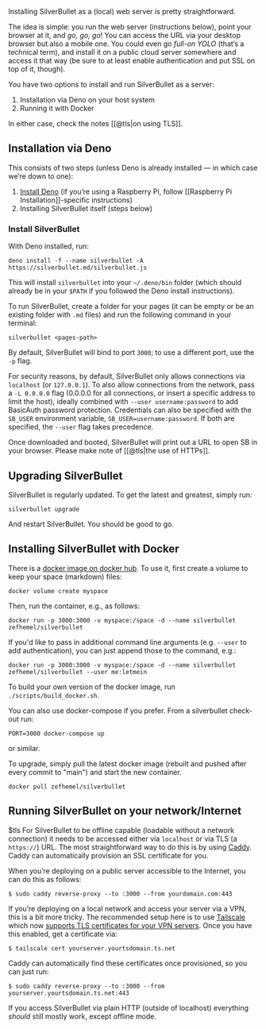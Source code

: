 Installing SilverBullet as a (local) web server is pretty straightforward.

The idea is simple: you run the web server (instructions below), point your browser at it, and _go, go, go_! You can access the URL via your desktop browser but also a mobile one. You could even go _full-on YOLO_ (that’s a technical term), and install it on a public cloud server somewhere and access it that way (be sure to at least enable authentication and put SSL on top of it, though).

You have two options to install and run SilverBullet as a server:

1. Installation via Deno on your host system
2. Running it with Docker

In either case, check the notes [[@tls|on using TLS]].

## Installation via Deno
This consists of two steps (unless Deno is already installed — in which case we’re down to one):

1. [Install Deno](https://deno.land/manual/getting_started/installation) (if you’re using a Raspberry Pi, follow [[Raspberry Pi Installation]]-specific instructions)
2. Installing SilverBullet itself (steps below)

### Install SilverBullet
With Deno installed, run:

```shell
deno install -f --name silverbullet -A https://silverbullet.md/silverbullet.js
```

This will install `silverbullet` into your `~/.deno/bin` folder (which should already be in your `$PATH` if you followed the Deno install instructions).

To run SilverBullet, create a folder for your pages (it can be empty or be an existing folder with `.md` files) and run the following command in your terminal:

```shell
silverbullet <pages-path>
```

By default, SilverBullet will bind to port `3000`; to use a different port, use the `-p` flag.

For security reasons, by default, SilverBullet only allows connections via `localhost` (or `127.0.0.1`). To also allow connections from the network, pass a `-L 0.0.0.0` flag (0.0.0.0 for all connections, or insert a specific address to limit the host), ideally combined with `--user username:password` to add BasicAuth password protection. Credentials can also be specified with the `SB_USER` environment variable, `SB_USER=username:password`. If both are specified, the `--user` flag takes precedence.

Once downloaded and booted, SilverBullet will print out a URL to open SB in your browser. Please make note of [[@tls|the use of HTTPs]].

## Upgrading SilverBullet
SilverBullet is regularly updated. To get the latest and greatest, simply run:

```shell
silverbullet upgrade
```

And restart SilverBullet. You should be good to go.

## Installing SilverBullet with Docker

There is a [docker image on docker hub](https://hub.docker.com/r/zefhemel/silverbullet). To use it, first create a volume to keep your space (markdown) files:

```shell
docker volume create myspace
```

Then, run the container, e.g., as follows:

```shell
docker run -p 3000:3000 -v myspace:/space -d --name silverbullet zefhemel/silverbullet
```

If you'd like to pass in additional command line arguments (e.g. `--user` to add authentication), you can just append those to the command, e.g.:

```shell
docker run -p 3000:3000 -v myspace:/space -d --name silverbullet zefhemel/silverbullet --user me:letmein
```

To build your own version of the docker image, run `./scripts/build_docker.sh`.

You can also use docker-compose if you prefer. From a silverbullet check-out run:

```shell
PORT=3000 docker-compose up
```

or similar.

To upgrade, simply pull the latest docker image (rebuilt and pushed after every commit to "main") and start the new container.

```shell
docker pull zefhemel/silverbullet
```

## Running SilverBullet on your network/Internet
$tls
For SilverBullet to be offline capable (loadable without a network connection) it needs to be accessed either via `localhost` or via TLS (a `https://`) URL. The most straightforward way to do this is by using [Caddy](https://caddyserver.com/). Caddy can automatically provision an SSL certificate for you.

When you’re deploying on a public server accessible to the Internet, you can do this as follows:

```shell
$ sudo caddy reverse-proxy --to :3000 --from yourdomain.com:443
```

If you’re deploying on a local network and access your server via a VPN, this is a bit more tricky. The recommended setup here is to use [Tailscale](https://tailscale.com/) which now [supports TLS certificates for your VPN servers](https://tailscale.com/kb/1153/enabling-https/). Once you have this enabled, get a certificate via:

```shell
$ tailscale cert yourserver.yourtsdomain.ts.net
```

Caddy can automatically find these certificates once provisioned, so you can just run:

```shell
$ sudo caddy reverse-proxy --to :3000 --from yourserver.yourtsdomain.ts.net:443
```

If you access SilverBullet via plain HTTP (outside of localhost) everything _should_ still mostly work, except offline mode.